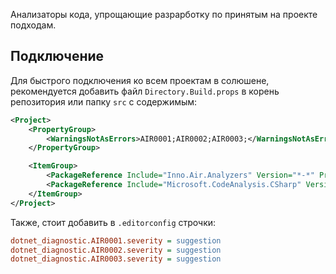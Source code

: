 Анализаторы кода, упрощающие разрарботку по принятым на проекте подходам.

## Подключение
Для быстрого подключения ко всем проектам в солюшене, рекомендуется добавить файл `Directory.Build.props` в корень репозитория или папку `src` с содержимым:
```xml
<Project>
    <PropertyGroup>
        <WarningsNotAsErrors>AIR0001;AIR0002;AIR0003;</WarningsNotAsErrors>
    </PropertyGroup>

    <ItemGroup>
        <PackageReference Include="Inno.Air.Analyzers" Version="*-*" PrivateAssets="all"/>
        <PackageReference Include="Microsoft.CodeAnalysis.CSharp" Version="4.7.0" PrivateAssets="all"/>
    </ItemGroup>
</Project>
```

Также, стоит добавить в `.editorconfig` строчки:
```ini
dotnet_diagnostic.AIR0001.severity = suggestion
dotnet_diagnostic.AIR0002.severity = suggestion
dotnet_diagnostic.AIR0003.severity = suggestion
```
